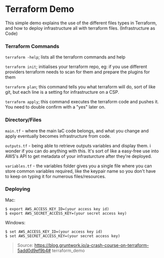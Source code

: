# Terraform Demo
This simple demo explains the use of the different files types in Terraform, and how
to deploy infrastructure all with terraform files. (Infrastructure as Code)

### Terraform Commands
```terraform -help```; lists all the terraform commands and help

```terraform init```; initialises your terraform repo, eg: if you use different 
providers terraform needs to scan for them and prepare the plugins for them

```terraform plan```; this command tells you what terraform will do, sort of like git, but each line is a setting for infrastructure on a CSP.

`terraform apply`; this command executes the terraform code and pushes it. You need to double confirm with a "yes" later on.

### Directory/Files
`main.tf` - where the main IaC code belongs, and what you change and apply eventually becomes infrastructure from code.

`outputs.tf` - being able to retrieve outputs variables and display them. i wonder if you can do anything with this. It's sort of like a easy-free use into AWS's API to get metadata of your infrasturcture after they're deployed.

`variables.tf` - the variables folder gives you a single file where you can store common variables required, like the keypair name so you don't have to keep on typing it for numerous files/resources.

### Deploying
Mac:
```
$ export AWS_ACCESS_KEY_ID=(your access key id)
$ export AWS_SECRET_ACCESS_KEY=(your secret access key)
```

Windows:
```
$ set AWS_ACCESS_KEY_ID=(your access key id)
$ set AWS_SECRET_ACCESS_KEY=(your secret access key)
```

>Source: https://blog.gruntwork.io/a-crash-course-on-terraform-5add0d9ef9b4# terraform_demo
